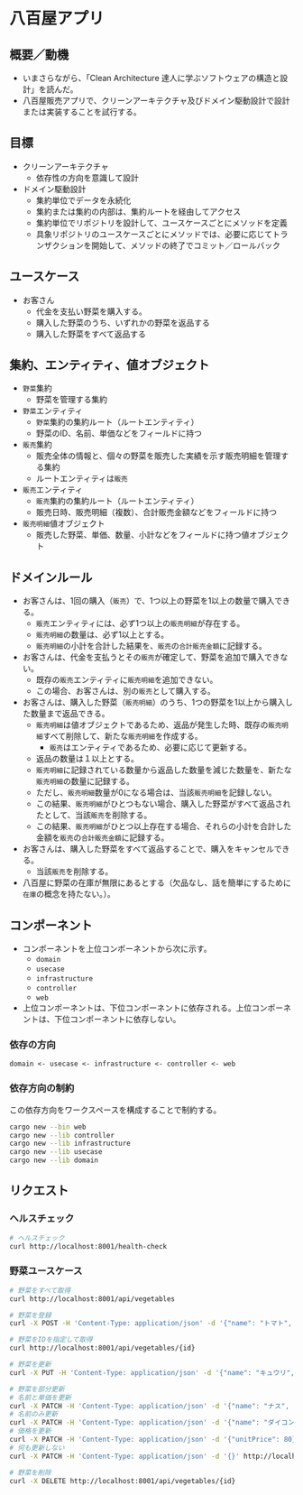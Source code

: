 # 八百屋アプリ

## 概要／動機

* いまさらながら、「Clean Architecture 達人に学ぶソフトウェアの構造と設計」を読んだ。
* 八百屋販売アプリで、クリーンアーキテクチャ及びドメイン駆動設計で設計または実装することを試行する。

## 目標

* クリーンアーキテクチャ
  * 依存性の方向を意識して設計
* ドメイン駆動設計
  * 集約単位でデータを永続化
  * 集約または集約の内部は、集約ルートを経由してアクセス
  * 集約単位でリポジトリを設計して、ユースケースごとにメソッドを定義
  * 具象リポジトリのユースケースごとにメソッドでは、必要に応じてトランザクションを開始して、メソッドの終了でコミット／ロールバック

## ユースケース

* お客さん
  * 代金を支払い野菜を購入する。
  * 購入した野菜のうち、いずれかの野菜を返品する
  * 購入した野菜をすべて返品する

## 集約、エンティティ、値オブジェクト

* `野菜`集約
  * 野菜を管理する集約
* `野菜`エンティティ
  * `野菜`集約の集約ルート（ルートエンティティ）
  * 野菜のID、名前、単価などをフィールドに持つ
* `販売`集約
  * 販売全体の情報と、個々の野菜を販売した実績を示す販売明細を管理する集約
  * ルートエンティティは`販売`
* `販売`エンティティ
  * `販売`集約の集約ルート（ルートエンティティ）
  * 販売日時、販売明細（複数）、合計販売金額などをフィールドに持つ
* `販売明細`値オブジェクト
  * 販売した野菜、単価、数量、小計などをフィールドに持つ値オブジェクト

## ドメインルール

* お客さんは、1回の購入（`販売`）で、1つ以上の野菜を1以上の数量で購入できる。
  * `販売`エンティティには、必ず1つ以上の`販売明細`が存在する。
  * `販売明細`の数量は、必ず1以上とする。
  * `販売明細`の小計を合計した結果を、`販売`の`合計販売金額`に記録する。
* お客さんは、代金を支払うとその`販売`が確定して、野菜を追加で購入できない。
  * 既存の`販売`エンティティに`販売明細`を追加できない。
  * この場合、お客さんは、別の`販売`として購入する。
* お客さんは、購入した野菜（`販売明細`）のうち、1つの野菜を1以上から購入した数量まで返品できる。
  * `販売明細`は値オブジェクトであるため、返品が発生した時、既存の`販売明細`すべて削除して、新たな`販売明細`を作成する。
    * `販売`はエンティティであるため、必要に応じて更新する。
  * 返品の数量は１以上とする。
  * `販売明細`に記録されている数量から返品した数量を減じた数量を、新たな`販売明細`の数量に記録する。
  * ただし、`販売明細`数量が0になる場合は、当該`販売明細`を記録しない。
  * この結果、`販売明細`がひとつもない場合、購入した野菜がすべて返品されたとして、当該`販売`を削除する。
  * この結果、`販売明細`がひとつ以上存在する場合、それらの小計を合計した金額を`販売`の`合計販売金額`に記録する。
* お客さんは、購入した野菜をすべて返品することで、購入をキャンセルできる。
  * 当該`販売`を削除する。
* 八百屋に野菜の在庫が無限にあるとする（欠品なし、話を簡単にするために`在庫`の概念を持たない。）。

## コンポーネント

* コンポーネントを上位コンポーネントから次に示す。
  * `domain`
  * `usecase`
  * `infrastructure`
  * `controller`
  * `web`
* 上位コンポーネントは、下位コンポーネントに依存される。上位コンポーネントは、下位コンポーネントに依存しない。

### 依存の方向

```text
domain <- usecase <- infrastructure <- controller <- web
```

### 依存方向の制約

この依存方向をワークスペースを構成することで制約する。

```bash
cargo new --bin web
cargo new --lib controller
cargo new --lib infrastructure
cargo new --lib usecase
cargo new --lib domain
```

## リクエスト

### ヘルスチェック

```bash
# ヘルスチェック
curl http://localhost:8001/health-check
``````

### 野菜ユースケース

```bash
# 野菜をすべて取得
curl http://localhost:8001/api/vegetables

# 野菜を登録
curl -X POST -H 'Content-Type: application/json' -d '{"name": "トマト", "unitPrice": 100}' http://localhost:8001/api/vegetables

# 野菜をIDを指定して取得
curl http://localhost:8001/api/vegetables/{id}

# 野菜を更新
curl -X PUT -H 'Content-Type: application/json' -d '{"name": "キュウリ", "unitPrice": 30}' http://localhost:8001/api/vegetables/{id}

# 野菜を部分更新
# 名前と単価を更新
curl -X PATCH -H 'Content-Type: application/json' -d '{"name": "ナス", "unitPrice": 70}' http://localhost:8001/api/vegetables/{id}
# 名前のみ更新
curl -X PATCH -H 'Content-Type: application/json' -d '{"name": "ダイコン"}' http://localhost:8001/api/vegetables/{id}
# 価格を更新
curl -X PATCH -H 'Content-Type: application/json' -d '{"unitPrice": 80}' http://localhost:8001/api/vegetables/{id}
# 何も更新しない
curl -X PATCH -H 'Content-Type: application/json' -d '{}' http://localhost:8001/api/vegetables/{id}

# 野菜を削除
curl -X DELETE http://localhost:8001/api/vegetables/{id}
```

